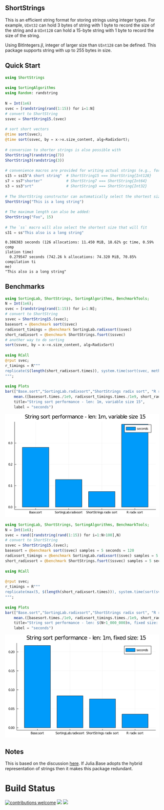 ## ShortStrings
This is an efficient string format for storing strings using integer types. For example, `UInt32` can hold 3 bytes of string with 1 byte to record the size of the string and a `UInt128` can hold a 15-byte string with 1 byte to record the size of the string.

Using BitIntegers.jl, integer of larger size than `UInt128` can be defined. This package supports string with up to 255 bytes in size.

## Quick Start
```julia
using ShortStrings

using SortingAlgorithms
using Random: randstring

N = Int(1e6)
svec = [randstring(rand(1:15)) for i=1:N]
# convert to ShortString
ssvec = ShortString15.(svec)

# sort short vectors
@time sort(svec);
@time sort(ssvec, by = x->x.size_content, alg=RadixSort);

# conversion to shorter strings is also possible with
ShortString7(randstring(7))
ShortString3(randstring(3))

# convenience macros are provided for writing actual strings (e.g., for comparison)
s15 = ss15"A short string"  # ShortString15 === ShortString{Int128}
s7 = ss7"shorter"           # ShortString7 === ShortString{Int64}
s3 = ss3"srt"               # ShortString3 === ShortString{Int32}

# The ShortString constructor can automatically select the shortest size that a string will fit in
ShortString("This is a long string")

# The maximum length can also be added:
ShortString("Foo", 15)

# The `ss` macro will also select the shortest size that will fit
s31 = ss"This also is a long string"
```

```
0.386383 seconds (126 allocations: 11.450 MiB, 18.62% gc time, 0.59% comp
ilation time)
  0.279547 seconds (742.26 k allocations: 74.320 MiB, 70.85% compilation ti
me)
"This also is a long string"
```





## Benchmarks

```julia
using SortingLab, ShortStrings, SortingAlgorithms, BenchmarkTools;
N = Int(1e6);
svec = [randstring(rand(1:15)) for i=1:N];
# convert to ShortString
ssvec = ShortString15.(svec);
basesort = @benchmark sort($svec)
radixsort_timings = @benchmark SortingLab.radixsort($svec)
short_radixsort = @benchmark ShortStrings.fsort($ssvec)
# another way to do sorting
sort(ssvec, by = x->x.size_content, alg=RadixSort)

using RCall
@rput svec;
r_timings = R"""
replicate($(length(short_radixsort.times)), system.time(sort(svec, method="radix"))[3])
""";

using Plots
bar(["Base.sort","SortingLab.radixsort","ShortStrings radix sort", "R radix sort"],
    mean.([basesort.times./1e9, radixsort_timings.times./1e9, short_radixsort.times./1e9, r_timings]),
    title="String sort performance - len: 1m, variable size 15",
    label = "seconds")
```

![](figures/README_2_1.png)

```julia
using SortingLab, ShortStrings, SortingAlgorithms, BenchmarkTools;
N = Int(1e6);
svec = rand([randstring(rand(1:15)) for i=1:N÷100],N)
# convert to ShortString
ssvec = ShortString15.(svec);
basesort = @benchmark sort($svec) samples = 5 seconds = 120
radixsort_timings = @benchmark SortingLab.radixsort($svec) samples = 5 seconds = 120
short_radixsort = @benchmark ShortStrings.fsort($ssvec) samples = 5 seconds = 120

using RCall

@rput svec;
r_timings = R"""
replicate(max(5, $(length(short_radixsort.times))), system.time(sort(svec, method="radix"))[3])
""";

using Plots
bar(["Base.sort","SortingLab.radixsort","ShortStrings radix sort", "R radix sort"],
    mean.([basesort.times./1e9, radixsort_timings.times./1e9, short_radixsort.times./1e9, r_timings]),
    title="String sort performance - len: $(N÷1_000_000)m, fixed size: 15",
    label = "seconds")
```

![](figures/README_3_1.png)



## Notes
This is based on the discussion [here](https://discourse.julialang.org/t/progress-towards-faster-sortperm-for-strings/8505/4?u=xiaodai). If Julia.Base adopts the hybrid representation of strings then it makes this package redundant.

# Build Status

[contrib]:     https://img.shields.io/badge/contributions-welcome-brightgreen.svg?style=flat
[travis-url]:  https://travis-ci.org/JuliaString/ShortStrings.jl
[travis-img]:  https://travis-ci.org/JuliaString/ShortStrings.jl.svg?branch=master
[codecov-url]:  https://codecov.io/gh/JuliaString/ShortStrings.jl?branch=master
[codecov-img]:  https://codecov.io/gh/JuliaString/ShortStrings.jl/branch/master/graph/badge.svg

[![contributions welcome][contrib]](https://github.com/JuliaString/Strs.jl/issues)
[![][travis-img]][travis-url]
[![][codecov-img]][codecov-url]
